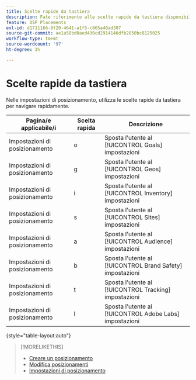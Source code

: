 ```yaml
---
title: Scelte rapide da tastiera
description: Fate riferimento alle scelte rapide da tastiera disponibili nelle impostazioni di posizionamento.
feature: DSP Placements
exl-id: d1711166-8f20-4641-a1f5-c865a40ad387
source-git-commit: ae1a58bd0aed430cd2914146dfb2850bc8125025
workflow-type: tm+mt
source-wordcount: '97'
ht-degree: 1%

---
```


# Scelte rapide da tastiera

Nelle impostazioni di posizionamento, utilizza le scelte rapide da tastiera per navigare rapidamente<!-- and to create ads and placements -->.

| Pagina/e applicabile/i | Scelta rapida | Descrizione |
| ---------------| ----------- | ---------------------- |
| Impostazioni di posizionamento | o | Sposta l&#39;utente al [!UICONTROL Goals] impostazioni |
| Impostazioni di posizionamento | g | Sposta l&#39;utente al [!UICONTROL Geos] impostazioni |
| Impostazioni di posizionamento | i | Sposta l&#39;utente al [!UICONTROL Inventory] impostazioni |
| Impostazioni di posizionamento | s | Sposta l&#39;utente al [!UICONTROL Sites] impostazioni |
| Impostazioni di posizionamento | a | Sposta l&#39;utente al [!UICONTROL Audience] impostazioni |
| Impostazioni di posizionamento | b | Sposta l&#39;utente al [!UICONTROL Brand Safety] impostazioni |
| Impostazioni di posizionamento | t | Sposta l&#39;utente al [!UICONTROL Tracking] impostazioni |
| Impostazioni di posizionamento | l | Sposta l&#39;utente al [!UICONTROL Adobe Labs] impostazioni |

{style="table-layout:auto"}

<!-- | Legacy placement settings | npv | Lets you create a new video placement | -->
<!-- | Legacy placement settings | npd | Lets you create a new display placement | -->
<!-- | Legacy placement settings | nav | Lets you create a new video ad | -->
<!-- | Legacy placement settings | nad | Lets you create a new display ad| -->

>[!MORELIKETHIS]
>
>* [Creare un posizionamento](/help/dsp/campaign-management/placements/placement-create.md)
>* [Modifica posizionamenti](/help/dsp/campaign-management/placements/placement-edit.md)
>* [Impostazioni di posizionamento](/help/dsp/campaign-management/placements/placement-settings.md)
